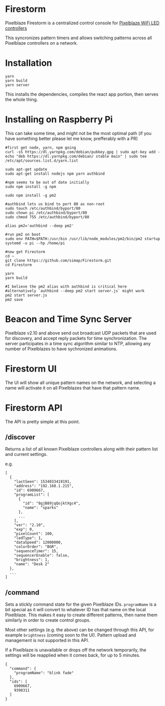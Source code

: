 Firestorm
============

Pixelblaze Firestorm is a centralized control console for [Pixelblaze WiFi LED controllers](https://www.bhencke.com/pixelblaze)

This syncronizes pattern timers and allows switching patterns across all Pixelblaze controllers on a network.

Installation
==========

```
yarn
yarn build
yarn server
```

This installs the dependencies, compiles the react app portion, then serves the whole thing.

Installing on Raspberry Pi
=========

This can take some time, and might not be the most optimal path (if you have something better please let me know, prefferably with a PR)

```
#first get node, yarn, npm going
curl -sS https://dl.yarnpkg.com/debian/pubkey.gpg | sudo apt-key add -
echo "deb https://dl.yarnpkg.com/debian/ stable main" | sudo tee /etc/apt/sources.list.d/yarn.list

sudo apt-get update
sudo apt-get install nodejs npm yarn authbind

#npm seems to be out of date initially
sudo npm install -g npm

sudo npm install -g pm2

#authbind lets us bind to port 80 as non-root
sudo touch /etc/authbind/byport/80
sudo chown pi /etc/authbind/byport/80
sudo chmod 755 /etc/authbind/byport/80

alias pm2='authbind --deep pm2'

#run pm2 on boot
sudo env PATH=$PATH:/usr/bin /usr/lib/node_modules/pm2/bin/pm2 startup systemd -u pi --hp /home/pi

#now get Firestorm 
cd ~
git clone https://github.com/simap/Firestorm.git
cd Firestorm

yarn
yarn build

#I believe the pm2 alias with authbind is critical here
#alternatively `authbind --deep pm2 start server.js` might work
pm2 start server.js 
pm2 save

```


Beacon and Time Sync Server
=========
Pixelblaze v2.10 and above send out broadcast UDP packets that are used for discovery, and accept reply packets for time synchronization. The server participates in a time sync algorithm similar to NTP, allowing any number of Pixelblazes to have sychronized animations.


Firestorm UI
=========
The UI will show all unique pattern names on the network, and selecting a name will activate it on all Pixelblazes that have that pattern name.

Firestorm API
=========
The API is pretty simple at this point. 

## /discover

Returns a list of all known Pixelblaze controllers along with their pattern list and current settings.

e.g.

```
[
  {
    "lastSeen": 1534033419191,
    "address": "192.168.1.215",
    "id": 6909667,
    "programList": [
      {
        "id": "8gjB89jqQojktXgc4",
        "name": "sparks"
      },
      ...
    ],
    "ver": "2.10",
    "exp": 0,
    "pixelCount": 100,
    "ledType": 1,
    "dataSpeed": 12000000,
    "colorOrder": "BGR",
    "sequenceTimer": 15,
    "sequencerEnable": false,
    "brightness": 1,
    "name": "Desk 2"
  },
  ...
]
```

## /command

Sets a stickly command state for the given Pixelblaze IDs.
`programName` is a bit special as it will convert to whatever ID has that name on the local Pixelblaze. This makes it easy to create different patterns, then name them similarly in order to create control groups.

Most other settings (e.g. the above) can be changed through this API, for example `brightness` (coming soon to the UI). Pattern upload and management is not supported in this API.

If a Pixelblaze is unavailable or drops off the network temporarily, the settings will be reapplied when it comes back, for up to 5 minutes.

```
{
  "command": {
    "programName": "blink fade"
  },
  "ids": [
    6909667,
    9398311
  ]
}
```